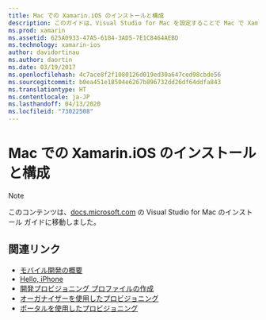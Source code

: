 ```yaml
---
title: Mac での Xamarin.iOS のインストールと構成
description: このガイドは、Visual Studio for Mac を設定することで Mac で Xamarin.iOS をインストールし、構成する方法を記した指示にリンクしています。
ms.prod: xamarin
ms.assetid: 625A0933-47A5-6184-3AD5-7E1C8464AEBD
ms.technology: xamarin-ios
author: davidortinau
ms.author: daortin
ms.date: 03/19/2017
ms.openlocfilehash: 4c7ace8f2f1080126d019ed30a647ced98cbde56
ms.sourcegitcommit: b0ea451e18504e6267b896732dd26df64ddfa843
ms.translationtype: HT
ms.contentlocale: ja-JP
ms.lasthandoff: 04/13/2020
ms.locfileid: "73022508"
---
```

# <a name="installing-and-configuring-xamarinios-on-a-mac"></a>Mac での Xamarin.iOS のインストールと構成

> [!NOTE]
> このコンテンツは、[docs.microsoft.com](https://docs.microsoft.com/visualstudio/mac/installation) の Visual Studio for Mac のインストール ガイドに移動しました。

## <a name="related-links"></a>関連リンク

- [モバイル開発の概要](~/cross-platform/get-started/introduction-to-mobile-development.md)
- [Hello, iPhone](~/ios/get-started/hello-ios/index.md)
- [開発プロビジョニング プロファイルの作成](https://developer.apple.com/library/ios/#documentation/ToolsLanguages/Conceptual/DevPortalGuide/CreatingandDownloadingDevelopmentProvisioningProfiles/CreatingandDownloadingDevelopmentProvisioningProfiles.html)
- [オーガナイザーを使用したプロビジョニング](https://developer.apple.com/library/ios/#recipes/xcode_help-devices_organizer/articles/provision_device_for_development-generic.html)
- [ポータルを使用したプロビジョニング](https://developer.apple.com/library/ios/#recipes/ProvisioningPortal_Recipes/DownloadingaProvisioningProfile/DownloadingaProvisioningProfile.html)
